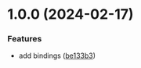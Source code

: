 # 1.0.0 (2024-02-17)


### Features

* add bindings ([be133b3](https://github.com/DCKT/rescript-date-fns/commit/be133b338f7ff2e821bad5145c3d7f4abc83c5f1))
